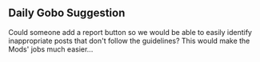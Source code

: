 Daily Gobo Suggestion
-
Could someone add a report button so we would be able to easily identify inappropriate posts that don't follow the guidelines? This would make the Mods' jobs much easier...